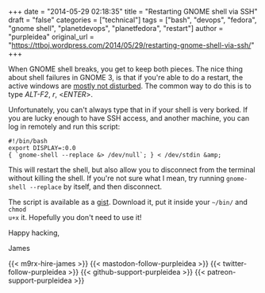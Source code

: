 +++
date = "2014-05-29 02:18:35"
title = "Restarting GNOME shell via SSH"
draft = "false"
categories = ["technical"]
tags = ["bash", "devops", "fedora", "gnome shell", "planetdevops", "planetfedora", "restart"]
author = "purpleidea"
original_url = "https://ttboj.wordpress.com/2014/05/29/restarting-gnome-shell-via-ssh/"
+++

When GNOME shell breaks, you get to keep both pieces. The nice thing about shell failures in GNOME 3, is that if you're able to do a restart, the active windows are <a href="https://bugzilla.gnome.org/show_bug.cgi?id=695487">mostly not disturbed</a>. The common way to do this is to type <em>ALT-F2</em>, <em>r</em>, <<em>ENTER</em>>.

Unfortunately, you can't always type that in if your shell is very borked. If you are lucky enough to have SSH access, and another machine, you can log in remotely and run this script:
```
#!/bin/bash
export DISPLAY=:0.0
{ `gnome-shell --replace &> /dev/null`; } < /dev/stdin &amp;
```
This will restart the shell, but also allow you to disconnect from the terminal without killing the shell. If you're not sure what I mean, try running <code>gnome-shell --replace</code> by itself, and then disconnect.

The script is available as a <a href="https://gist.github.com/purpleidea/aae7b91f8cc714b04803#file-gnome-shell-restart-sh">gist</a>. Download it, put it inside your <code>~/bin/</code> and <code>chmod u+x</code> it. Hopefully you don't need to use it!

Happy hacking,

James

{{< m9rx-hire-james >}}
{{< mastodon-follow-purpleidea >}}
{{< twitter-follow-purpleidea >}}
{{< github-support-purpleidea >}}
{{< patreon-support-purpleidea >}}
